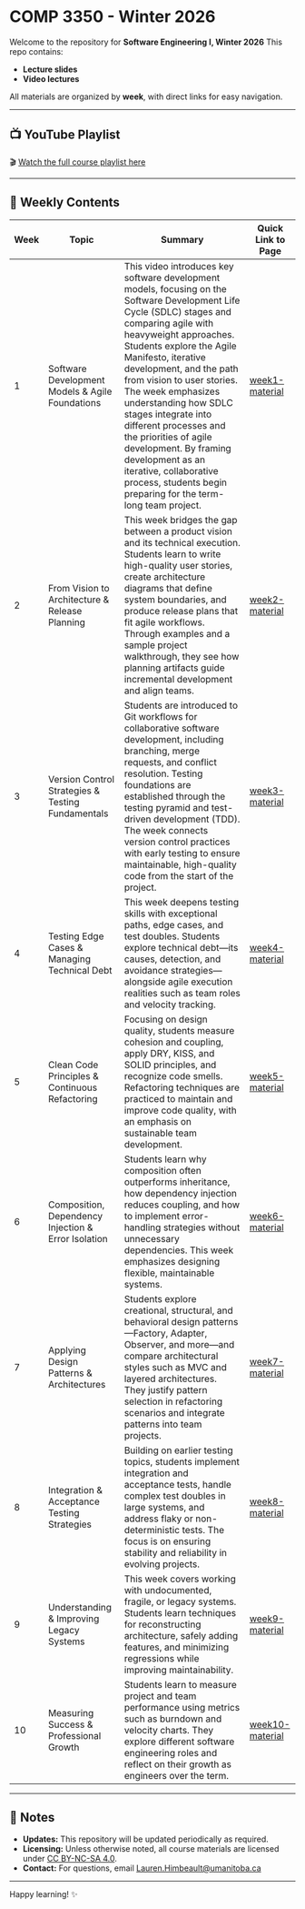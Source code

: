 # COMP 3350 - Winter 2026

Welcome to the repository for **Software Engineering I, Winter 2026**
This repo contains:

- **Lecture slides**
- **Video lectures**

All materials are organized by **week**, with direct links for easy navigation.

---

## 📺 YouTube Playlist

🎬 [Watch the full course playlist here](https://tinyurl.com/4rcym92a)

---

## 📅 Weekly Contents

| Week | Topic                                               | Summary                                                                                                                                                                                                                                                                                                                                                                                                                                                                                                                            | Quick Link to Page|
| ---- | --------------------------------------------------- | ---------------------------------------------------------------------------------------------------------------------------------------------------------------------------------------------------------------------------------------------------------------------------------------------------------------------------------------------------------------------------------------------------------------------------------------------------------------------------------------------------------------------------------- | -------------------------------------------------------------------------------------------------------------------------------------------------------------------------------- |
| 1    | Software Development Models & Agile Foundations     | This video introduces key software development models, focusing on the Software Development Life Cycle (SDLC) stages and comparing agile with heavyweight approaches. Students explore the Agile Manifesto, iterative development, and the path from vision to user stories. The week emphasizes understanding how SDLC stages integrate into different processes and the priorities of agile development. By framing development as an iterative, collaborative process, students begin preparing for the term-long team project. | [week1-material](https://github.com/LaurenHimbeault/umcontent/tree/main/3350/week01)  | 
| 2    | From Vision to Architecture & Release Planning      | This week bridges the gap between a product vision and its technical execution. Students learn to write high-quality user stories, create architecture diagrams that define system boundaries, and produce release plans that fit agile workflows. Through examples and a sample project walkthrough, they see how planning artifacts guide incremental development and align teams.                                                                                                                                               | [week2-material](https://github.com/LaurenHimbeault/umcontent/tree/main/3350/week02)  | 
| 3    | Version Control Strategies & Testing Fundamentals   | Students are introduced to Git workflows for collaborative software development, including branching, merge requests, and conflict resolution. Testing foundations are established through the testing pyramid and test-driven development (TDD). The week connects version control practices with early testing to ensure maintainable, high-quality code from the start of the project.                                                                                                                                          |[week3-material](https://github.com/LaurenHimbeault/umcontent/tree/main/3350/week03)  | 
| 4    | Testing Edge Cases & Managing Technical Debt        | This week deepens testing skills with exceptional paths, edge cases, and test doubles. Students explore technical debt—its causes, detection, and avoidance strategies—alongside agile execution realities such as team roles and velocity tracking.                                                                                                                                                                                                                                                                               |[week4-material](https://github.com/LaurenHimbeault/umcontent/tree/main/3350/week04)  | 
| 5    | Clean Code Principles & Continuous Refactoring      | Focusing on design quality, students measure cohesion and coupling, apply DRY, KISS, and SOLID principles, and recognize code smells. Refactoring techniques are practiced to maintain and improve code quality, with an emphasis on sustainable team development.                                                                                                                                                                                                                                                                 | [week5-material](https://github.com/LaurenHimbeault/umcontent/tree/main/3350/week05)  | 
| 6    | Composition, Dependency Injection & Error Isolation | Students learn why composition often outperforms inheritance, how dependency injection reduces coupling, and how to implement error-handling strategies without unnecessary dependencies. This week emphasizes designing flexible, maintainable systems.                                                                                                                                                                                                                                                                           | [week6-material](https://github.com/LaurenHimbeault/umcontent/tree/main/3350/week06)  | 
| 7    | Applying Design Patterns & Architectures            | Students explore creational, structural, and behavioral design patterns—Factory, Adapter, Observer, and more—and compare architectural styles such as MVC and layered architectures. They justify pattern selection in refactoring scenarios and integrate patterns into team projects.                                                                                                                                                                                                                                            | [week7-material](https://github.com/LaurenHimbeault/umcontent/tree/main/3350/week07)  | 
| 8    | Integration & Acceptance Testing Strategies         | Building on earlier testing topics, students implement integration and acceptance tests, handle complex test doubles in large systems, and address flaky or non-deterministic tests. The focus is on ensuring stability and reliability in evolving projects.                                                                                                                                                                                                                                                                      | [week8-material](https://github.com/LaurenHimbeault/umcontent/tree/main/3350/week08)  | 
| 9    | Understanding & Improving Legacy Systems            | This week covers working with undocumented, fragile, or legacy systems. Students learn techniques for reconstructing architecture, safely adding features, and minimizing regressions while improving maintainability.                                                                                                                                                                                                                                                                                                             | [week9-material](https://github.com/LaurenHimbeault/umcontent/tree/main/3350/week09)  | 
| 10   | Measuring Success & Professional Growth             | Students learn to measure project and team performance using metrics such as burndown and velocity charts. They explore different software engineering roles and reflect on their growth as engineers over the term.                                                                                                                                                                                                                                                                                                               | [week10-material](https://github.com/LaurenHimbeault/umcontent/tree/main/3350/week10)  | 

---

## 📢 Notes

- **Updates:** This repository will be updated periodically as required.
- **Licensing:** Unless otherwise noted, all course materials are licensed under [CC BY-NC-SA 4.0](https://creativecommons.org/licenses/by-nc-sa/4.0/).
- **Contact:** For questions, email Lauren.Himbeault@umanitoba.ca

---

Happy learning! ✨
